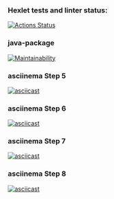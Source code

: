 ### Hexlet tests and linter status:
[![Actions Status](https://github.com/Alina-Zhdanova/java-project-61/actions/workflows/hexlet-check.yml/badge.svg)](https://github.com/Alina-Zhdanova/java-project-61/actions)

### java-package
[![Maintainability](https://api.codeclimate.com/v1/badges/226ea1e275fc09d192d4/maintainability)](https://codeclimate.com/github/Alina-Zhdanova/java-project-61/maintainability)

### asciinema Step 5
[![asciicast](https://asciinema.org/a/ew8kb7V8N5bY1787zhG8OMKE0.svg)](https://asciinema.org/a/ew8kb7V8N5bY1787zhG8OMKE0)

### asciinema Step 6
[![asciicast](https://asciinema.org/a/YjwPyZQEuJ6xLtz1VZMPIZ2p1.svg)](https://asciinema.org/a/YjwPyZQEuJ6xLtz1VZMPIZ2p1)

### asciinema Step 7
[![asciicast](https://asciinema.org/a/4DeUGmwTCWNCcC594HkDfjZGH.svg)](https://asciinema.org/a/4DeUGmwTCWNCcC594HkDfjZGH)

### asciinema Step 8
[![asciicast](https://asciinema.org/a/grHV7FjCcYtysYJAKDwV7wzRq.svg)](https://asciinema.org/a/grHV7FjCcYtysYJAKDwV7wzRq)